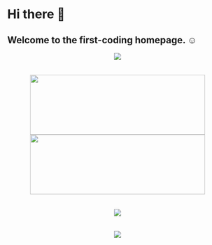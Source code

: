 # Hi there 👋

## Welcome to the first-coding homepage. ☺️
<div align="center"> <img src="https://streak-stats.demolab.com/?user=first-coding" /> </div>
<br><br>

<div align="center">
 <img height="137px" width="400px" src="https://github-readme-stats.vercel.app/api?username=first-coding&hide_title=true&hide_border=true&show_icons=trueline_height=21&text_color=000&icon_color=000&bg_color=0,ea6161,ffc64d,fffc4d,52fa5a&theme=graywhite" />
 <img height="137px"  width="400px" src="https://github-readme-stats.vercel.app/api/top-langs/?username=first-coding&hide_title=true&hide_border=true&layout=compact&langs_count=6&text_color=000&icon_color=fff&bg_color=0,52fa5a,4dfcff,c64dff&theme=graywhite" />
</div>
<br><br>
<div align="center"> <img src="https://github-profile-trophy.vercel.app/?username=first-coding" /> </div>
<br><br>
<div align="center"> <img src="https://github-readme-activity-graph.cyclic.app/graph?username=first-coding&theme=dracula" /> </div>
